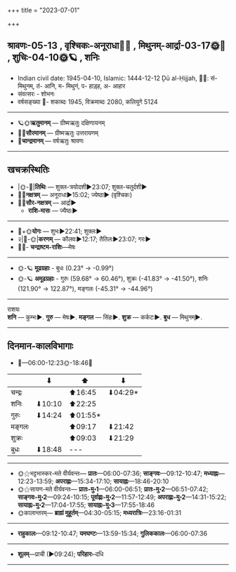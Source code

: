 +++
title = "2023-07-01"

+++
## श्रावणः-05-13  ,  वृश्चिकः-अनूराधा🌛🌌  ,  मिथुनम्-आर्द्रा-03-17🌞🌌  ,  शुचिः-04-10🌞🪐  ,  शनिः
- Indian civil date: 1945-04-10, Islamic: 1444-12-12 Ḏū al-Ḥijjah, 🌌🌞: सं- मिथुनम्, तं- आनि, म- मिथुनं, प- हाड़्ह, अ- आहार
- संवत्सरः - शोभनः
- वर्षसङ्ख्या 🌛- शकाब्दः 1945, विक्रमाब्दः 2080, कलियुगे 5124
___________________
- 🪐🌞**ऋतुमानम्** — ग्रीष्मऋतुः दक्षिणायनम्
- 🌌🌞**सौरमानम्** — ग्रीष्मऋतुः उत्तरायणम्
- 🌛**चान्द्रमानम्** — वर्षऋतुः श्रावणः
___________________


## खचक्रस्थितिः
- |🌞-🌛|**तिथिः** — शुक्ल-त्रयोदशी►23:07; शुक्ल-चतुर्दशी►  
- 🌌🌛**नक्षत्रम्** — अनूराधा►15:02; ज्येष्ठा► (वृश्चिकः)  
- 🌌🌞**सौर-नक्षत्रम्** — आर्द्रा►  
  - **राशि-मासः** — ज्यैष्ठः► 
___________________
- 🌛+🌞**योगः** — शुभः►22:41; शुक्लः►  
- २|🌛-🌞|**करणम्** — कौलवः►12:17; तैतिलः►23:07; गरः►  
- 🌌🌛- **चन्द्राष्टम-राशिः**—मेषः  
___________________
- 🌞-🪐 **मूढग्रहाः** - बुधः (0.23° → -0.99°)
- 🌞-🪐 **अमूढग्रहाः** - गुरुः (59.68° → 60.46°), शुक्रः (-41.83° → -41.50°), शनिः (121.90° → 122.87°), मङ्गलः (-45.31° → -44.96°)
___________________
राशयः  
**शनि** — कुम्भः►. **गुरु** — मेषः►. **मङ्गल** — सिंहः►. **शुक्र** — कर्कटः►. **बुध** — मिथुनम्►. 
___________________


## दिनमान-कालविभागाः
- 🌅—06:00-12:23🌞-18:46🌇  

|      |⬇     |⬆     |⬇     |
|------|-----|-----|------|
|चन्द्रः|     |⬆16:45 |⬇04:29*|
|शनिः   |⬇10:10 |⬆22:25 |     |
|गुरुः  |⬇14:24 |⬆01:55*|     |
|मङ्गलः |     |⬆09:17 |⬇21:42 |
|शुक्रः |     |⬆09:03 |⬇21:29 |
|बुधः   |⬇18:48 |---|     |
___________________
- 🌞⚝भट्टभास्कर-मते वीर्यवन्तः— **प्रातः**—06:00-07:36; **साङ्गवः**—09:12-10:47; **मध्याह्नः**—12:23-13:59; **अपराह्णः**—15:34-17:10; **सायाह्नः**—18:46-20:10  
- 🌞⚝सायण-मते वीर्यवन्तः— **प्रातः-मु॰1**—06:00-06:51; **प्रातः-मु॰2**—06:51-07:42; **साङ्गवः-मु॰2**—09:24-10:15; **पूर्वाह्णः-मु॰2**—11:57-12:49; **अपराह्णः-मु॰2**—14:31-15:22; **सायाह्नः-मु॰2**—17:04-17:55; **सायाह्नः-मु॰3**—17:55-18:46  
- 🌞कालान्तरम्— **ब्राह्मं मुहूर्तम्**—04:30-05:15; **मध्यरात्रिः**—23:16-01:31  
___________________
- **राहुकालः**—09:12-10:47; **यमघण्टः**—13:59-15:34; **गुलिककालः**—06:00-07:36  
___________________
- **शूलम्**—प्राची (►09:24); **परिहारः**–दधि  
___________________
